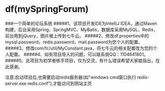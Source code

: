 # df(mySpringForum)
###一个简单的论坛系统
#####1、该项目开发IDE为IntelliJ IDEA，通过Maven构建，后台采用Spring、SpringMVC、MyBatis，数据库采用MySQL、Redis，前台用到jQuery，图片被上传到七牛云。
#####2、修改df.properties中的mysql.password，redis.password，mail.password为您个人的配置。
#####3、修改com/fc/util/MyConstant.java，将七牛云的相关配置改为您的个人配置。
#####4、如有项目导入的问题，可以联系我QQ：1104641801。
#####5、此项目为初学者练手项目，仅为交流，有什么错误希望大家能指出，在此感谢。

注意:启动项目后,也需要启动redis服务器(如"windows cmd窗口执行 redis-server.exe redis.conf"),才能访问到网站主页
